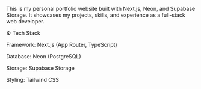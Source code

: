 This is my personal portfolio website built with Next.js, Neon, and Supabase Storage.
It showcases my projects, skills, and experience as a full-stack web developer.

⚙️ Tech Stack

Framework: Next.js (App Router, TypeScript)

Database: Neon (PostgreSQL)

Storage: Supabase Storage

Styling: Tailwind CSS
